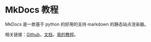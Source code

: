 # MkDocs 教程

MkDocs 是一款基于 python 的好用的支持 markdown 的静态站点渲染器。

相关链接：[Github](https://github.com/mkdocs/mkdocs)，[文档](https://www.mkdocs.org/)，[我的教程](mkdocs.md)。